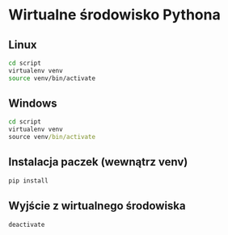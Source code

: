 # Wirtualne środowisko Pythona

## Linux
```sh
cd script
virtualenv venv
source venv/bin/activate
```

## Windows
```cmd
cd script
virtualenv venv
source venv/bin/activate
```

## Instalacja paczek (wewnątrz venv)
```sh
pip install
```

## Wyjście z wirtualnego środowiska
```sh
deactivate
```
